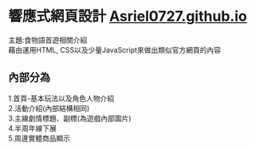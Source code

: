 # 響應式網頁設計 [Asriel0727.github.io](Asriel0727.github.io)
主題:食物語首遊相關介紹   
藉由運用HTML, CSS以及少量JavaScript來做出類似官方網頁的內容  
## 內部分為
1.首頁-基本玩法以及角色人物介紹  
2.活動介紹(內部結構相同)  
3.主線劇情標題、副標(為遊戲內部圖片)  
4.半周年線下展  
5.周邊實體商品顯示  
